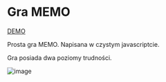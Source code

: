 # Gra MEMO

  [DEMO](https://awesome-torvalds-59aa0c.netlify.app/)

 Prosta gra MEMO. Napisana w czystym javascriptcie. 
 
 Gra posiada dwa poziomy trudności.

![image](https://user-images.githubusercontent.com/16516058/142084691-1cb421bb-aea8-450e-bd4d-e372eec97b19.png)
